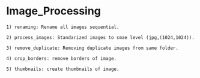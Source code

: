 # Image_Processing

    1) renaming: Rename all images sequential.
    
    2) process_images: Standarized images to smae level (jpg,(1024,1024)).
    
    3) remove_duplicate: Removing duplicate images from same folder.
    
    4) crop_borders: remove borders of image.
    
    5) thumbnails: create thumbnails of image.
    
   
